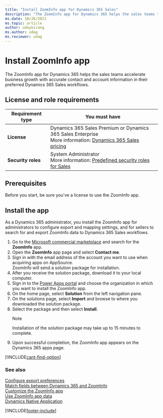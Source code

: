 ```yaml
---
title: "Install ZoomInfo app for Dynamics 365 Sales"
description: "The ZoomInfo app for Dynamics 365 helps the sales teams to accelerate business growth with accurate information on contact, account, or leads."
ms.date: 10/26/2021
ms.topic: article
author: udaykirang
ms.author: udag
ms.reviewer: udag
---
```

  
# Install ZoomInfo app   

The ZoomInfo app for Dynamics 365 helps the sales teams accelerate business growth with accurate contact and account information in their preferred Dynamics 365 Sales workflows.  

## License and role requirements
| Requirement type | You must have |
|-----------------------|---------|
| **License** | Dynamics 365 Sales Premium or Dynamics 365 Sales Enterprise  <br>More information: [Dynamics 365 Sales pricing](https://dynamics.microsoft.com/sales/pricing/) |
| **Security roles** | System Administrator <br> More information: [Predefined security roles for Sales](security-roles-for-sales.md)|

  
## Prerequisites    
Before you start, be sure you've a license to use the ZoomInfo app.

## Install the app      

As a Dynamics 365 administrator, you install the ZoomInfo app for administrators to configure export and mapping settings, and for sellers to search for and export ZoomInfo data to Dynamics 365 Sales workflows.

1.	Go to the [Microsoft commercial marketplace](https://appsource.microsoft.com/) and search for the **ZoomInfo** app.    
2.	Open the **ZoomInfo** app page and select **Contact me**.    
3.	Sign in with the email address of the account you want to use when acquiring apps on AppSource.    
    ZoomInfo will send a solution package for installation.    
4.	After you receive the solution package, download it to your local computer.    
5.	Sign in to the [Power Apps portal](https://make.preview.powerapps.com/) and choose the organization in which you want to install the ZoomInfo app.   
6.	On the home page, select **Solution** from the left navigation pane.    
7.	On the solutions page, select **Import** and browse to where you downloaded the solution package.   
8.	Select the package and then select **Install**.   
    >[!NOTE]
    >Installation of the solution package may take up to 15 minutes to complete.     
9.	Upon successful completion, the ZoomInfo app appears on the Dynamics 365 apps page.

[!INCLUDE[cant-find-option](../includes/cant-find-option.md)] 

### See also

[Configure export preferences](configure-export-preferences-zoominfo.md)    
[Match fields between Dynamics 365 and ZoomInfo](match-fields-between-dynamics365-zoominfo.md)   
[Customize the ZoomInfo app](customize-zoominfo-app.md)         
[Use ZoomInfo app data](use-zoominfo-app-data.md)   
[Dynamics Native Application](https://university.zoominfo.com/learn/article/implementation-guide-dynamics-native-application)

[!INCLUDE[footer-include](../includes/footer-banner.md)]
